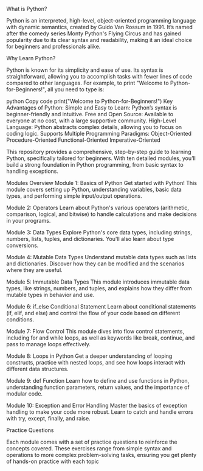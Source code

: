 What is Python?

Python is an interpreted, high-level, object-oriented programming language with dynamic semantics, created by Guido Van Rossum in 1991. It’s named after the comedy series Monty Python's Flying Circus and has gained popularity due to its clear syntax and readability, making it an ideal choice for beginners and professionals alike.

Why Learn Python?

Python is known for its simplicity and ease of use. Its syntax is straightforward, allowing you to accomplish tasks with fewer lines of code compared to other languages. For example, to print "Welcome to Python-for-Beginners!", all you need to type is:

python
Copy code
print("Welcome to Python-for-Beginners!")
Key Advantages of Python:
Simple and Easy to Learn: Python’s syntax is beginner-friendly and intuitive.
Free and Open Source: Available to everyone at no cost, with a large supportive community.
High-Level Language: Python abstracts complex details, allowing you to focus on coding logic.
Supports Multiple Programming Paradigms:
Object-Oriented
Procedure-Oriented
Functional-Oriented
Imperative-Oriented


This repository provides a comprehensive, step-by-step guide to learning Python, specifically tailored for beginners. With ten detailed modules, you’ll build a strong foundation in Python programming, from basic syntax to handling exceptions.

Modules Overview
Module 1: Basics of Python
Get started with Python! This module covers setting up Python, understanding variables, basic data types, and performing simple input/output operations.

Module 2: Operators
Learn about Python's various operators (arithmetic, comparison, logical, and bitwise) to handle calculations and make decisions in your programs.

Module 3: Data Types
Explore Python's core data types, including strings, numbers, lists, tuples, and dictionaries. You'll also learn about type conversions.

Module 4: Mutable Data Types
Understand mutable data types such as lists and dictionaries. Discover how they can be modified and the scenarios where they are useful.

Module 5: Immutable Data Types
This module introduces immutable data types, like strings, numbers, and tuples, and explains how they differ from mutable types in behavior and use.

Module 6: if_else Conditional Statement
Learn about conditional statements (if, elif, and else) and control the flow of your code based on different conditions.

Module 7: Flow Control
This module dives into flow control statements, including for and while loops, as well as keywords like break, continue, and pass to manage loops effectively.

Module 8: Loops in Python
Get a deeper understanding of looping constructs, practice with nested loops, and see how loops interact with different data structures.

Module 9: def Function
Learn how to define and use functions in Python, understanding function parameters, return values, and the importance of modular code.

Module 10: Exception and Error Handling
Master the basics of exception handling to make your code more robust. Learn to catch and handle errors with try, except, finally, and raise.

Practice Questions

Each module comes with a set of practice questions to reinforce the concepts covered. These exercises range from simple syntax and operations to more complex problem-solving tasks, ensuring you get plenty of hands-on practice with each topic
